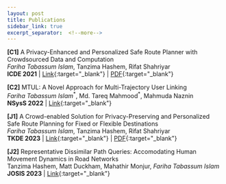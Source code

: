 ```yaml
---
layout: post
title: Publications
sidebar_link: true
excerpt_separator:  <!--more-->
---
```

**[C1]** A Privacy-Enhanced and Personalized Safe Route Planner with Crowdsourced Data and Computation
<br/>*Fariha Tabassum Islam*, Tanzima Hashem, Rifat Shahriyar
<br/> **ICDE 2021** | [Link](https://ieeexplore.ieee.org/abstract/document/9458643){:target="_blank"} | [PDF](http://rifatshahriyar.github.io/files/ICDE1.pdf){:target="_blank"} 

**[C2]** MTUL: A Novel Approach for Multi-Trajectory User Linking
<br/>*Fariha Tabassum Islam*<sup>\*</sup>, Md. Tareq Mahmood<sup>\*</sup>, Mahmuda Naznin
<br/>**NSysS 2022** | [Link](https://dl.acm.org/doi/abs/10.1145/3569551.3569554){:target="_blank"} 

**[J1]** A Crowd-enabled Solution for Privacy-Preserving and Personalized Safe Route Planning for Fixed or Flexible Destinations
<br/>*Fariha Tabassum Islam*, Tanzima Hashem, Rifat Shahriyar
<br/>**TKDE 2023** | [Link](https://ieeexplore.ieee.org/abstract/document/10023962){:target="_blank"} | [PDF](https://arxiv.org/abs/2112.13760){:target="_blank"}

**[J2]** Representative Dissimilar Path Queries: Accomodating Human Movement Dynamics in Road Networks
<br/>Tanzima Hashem, Matt Duckham, Mahathir Monjur, *Fariha Tabassum Islam*
<br/>**JOSIS 2023** | [Link](https://josis.org/index.php/josis/article/view/221){:target="_blank"}